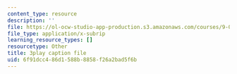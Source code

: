 ```yaml
---
content_type: resource
description: ''
file: https://ol-ocw-studio-app-production.s3.amazonaws.com/courses/9-00sc-introduction-to-psychology-fall-2011/6f91dcc486d1588b8858f26a2bad5f6b_Qw4SkvZ03cc.vtt
file_type: application/x-subrip
learning_resource_types: []
resourcetype: Other
title: 3play caption file
uid: 6f91dcc4-86d1-588b-8858-f26a2bad5f6b
---
```


